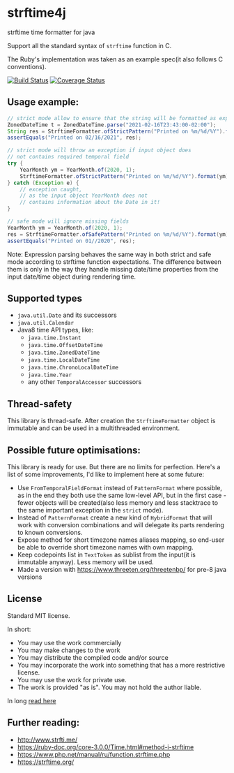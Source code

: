 # strftime4j
strftime time formatter for java

Support all the standard syntax of `strftime` function in C.

The Ruby's implementation was taken as an example spec(it also follows C conventions).

[![Build Status](https://travis-ci.com/msangel/strftime4j.svg?branch=master)](https://travis-ci.com/msangel/strftime4j)
[![Coverage Status](https://coveralls.io/repos/github/msangel/strftime4j/badge.svg?branch=master)](https://coveralls.io/github/msangel/strftime4j?branch=master)

## Usage example:
```java
// strict mode allow to ensure that the string will be formatted as expected:
ZonedDateTime t = ZonedDateTime.parse("2021-02-16T23:43:00-02:00");
String res = StrftimeFormatter.ofStrictPattern("Printed on %m/%d/%Y").format(t);
assertEquals("Printed on 02/16/2021", res);

// strict mode will throw an exception if input object does 
// not contains required temporal field
try {
    YearMonth ym = YearMonth.of(2020, 1);
    StrftimeFormatter.ofStrictPattern("Printed on %m/%d/%Y").format(ym);
} catch (Exception e) {
    // exception caught, 
    // as the input object YearMonth does not 
    // contains information about the Date in it!
}

// safe mode will ignore missing fields
YearMonth ym = YearMonth.of(2020, 1);
res = StrftimeFormatter.ofSafePattern("Printed on %m/%d/%Y").format(ym);
assertEquals("Printed on 01//2020", res);
```
Note:
Expression parsing behaves the same way in both strict and safe mode according to strftime function expectations. The difference between them is only in the way they handle missing date/time properties from the input date/time object during rendering time.


## Supported types
* `java.util.Date` and its successors
* `java.util.Calendar`
* Java8 time API types, like:
    * `java.time.Instant`
    * `java.time.OffsetDateTime`
    * `java.time.ZonedDateTime`
    * `java.time.LocalDateTime`
    * `java.time.ChronoLocalDateTime`
    * `java.time.Year`
    * any other `TemporalAccessor` successors


## Thread-safety
This library is thread-safe. 
After creation the `StrftimeFormatter` object is immutable and can be used in a multithreaded environment. 

## Possible future optimisations:
This library is ready for use.
But there are no limits for perfection.
Here's a list of some improvements, I'd like to implement here at some future:

* Use `FromTemporalFieldFormat` instead of `PatternFormat` where possible, as in the end they both use the same low-level API, but in the first case - fewer objects will be created(also less memory and less stacktrace to the same important exception in the `strict` mode).
* Instead of `PatternFormat` create a new kind of `HybridFormat` that will work with conversion combinations and will delegate its parts rendering to known conversions.
* Expose method for short timezone names aliases mapping, so end-user be able to override short timezone names with own mapping.
* Keep codepoints list in `TextToken` as sublist from the input(it is immutable anyway). Less memory will be used.
* Made a version with https://www.threeten.org/threetenbp/ for pre-8 java versions

## License
Standard MIT license.

In short:
* You may use the work commercially
* You may make changes to the work
* You may distribute the compiled code and/or source
* You may incorporate the work into something that has a more restrictive license.
* You may use the work for private use.
* The work is provided "as is". You may not hold the author liable.

In long [read here](https://github.com/msangel/strftime4j/blob/master/LICENSE)

## Further reading:
* http://www.strfti.me/
* https://ruby-doc.org/core-3.0.0/Time.html#method-i-strftime
* https://www.php.net/manual/ru/function.strftime.php
* https://strftime.org/
